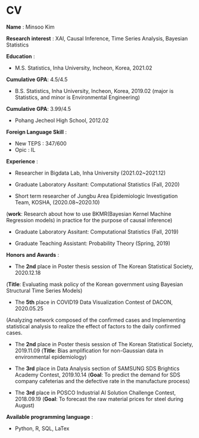 # CV


**Name** : Minsoo Kim

**Research interest** : XAI, Causal Inference, Time Series Analysis, Bayesian Statistics

**Education** :

  - M.S. Statistics, Inha University, Incheon, Korea, 2021.02
  
  **Cumulative GPA**: 4.5/4.5
 
 
  - B.S. Statistics, Inha University, Incheon, Korea, 2019.02
  (major is Statistics, and minor is Environmental Engineering)
  
   **Cumulative GPA**: 3.99/4.5
  
  - Pohang Jecheol High School, 2012.02

**Foreign Language Skill** :

  - New TEPS : 347/600
  - Opic : IL


**Experience** :
  - Researcher in Bigdata Lab, Inha University (2021.02~2021.12)
   
   
  - Graduate Laboratory Assitant: Computational Statistics (Fall, 2020)
  
  
  - Short term researcher of Jungbu Area Epidemiologic Investigation Team, KOSHA, (2020.08~2020.10) 
  
  (**work**: Research about how to use BKMR(Bayesian Kernel Machine Regression models) in practice for the purpose of causal inference)
  
  
  - Graduate Laboratory Assitant: Computational Statistics (Fall, 2019)
 
 
  - Graduate Teaching Assistant: Probability Theory (Spring, 2019)

**Honors and Awards** :
  - The **2nd** place in Poster thesis session of The Korean Statistical Society, 2020.12.18
  
  (**Title**: Evaluating mask policy of the Korean government using Bayesian Structural Time Series Models)
  
  
  - The **5th** place in COVID19 Data Visualization Contest of DACON, 2020.05.25
  
  (Analyzing network composed of the confirmed cases and Implementing statistical analysis to realize the effect of factors to the daily confirmed cases. 
  
  - The **2nd** place in Poster thesis session of The Korean Statistical Society, 2019.11.09
  (**Title**: Bias amplification for non-Gaussian data in environmental epidemiology)
  
  - The **3rd** place in Data Analysis section of SAMSUNG SDS Brightics Academy Contest, 2019.10.14
  (**Goal**: To predict the demand for SDS company cafeterias and the defective rate in the manufacture process)


  - The **3rd** place in POSCO Industrial AI Solution Challenge Contest, 2018.09.19
  (**Goal**: To forecast the raw material prices for steel during August)


**Available programming language** :
  - Python, R, SQL, LaTex
